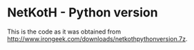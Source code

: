 NetKotH - Python version
========================

This is the code as it was obtained from http://www.irongeek.com/downloads/netkothpythonversion.7z.
